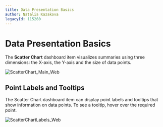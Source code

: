 ```yaml
---
title: Data Presentation Basics
author: Natalia Kazakova
legacyId: 115260
---
```

# Data Presentation Basics
The **Scatter Chart** dashboard item visualizes summaries using three dimensions: the X-axis, the Y-axis and the size of data points.

![ScatterChart_Main_Web](../../../../images/img121201.png)

## Point Labels and Tooltips
The Scatter Chart dashboard item can display point labels and tooltips that show information on data points. To see a tooltip, hover over the required point.

![ScatterChartLabels_Web](../../../../images/img121202.png)